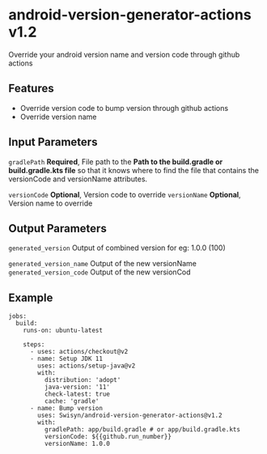 # android-version-generator-actions v1.2
Override your android version name and version code through github actions

## Features
* Override version code to bump version through github actions
* Override version name

## Input Parameters
`gradlePath` **Required**, File path to the **Path to the build.gradle or build.gradle.kts file** so that it knows where to find the file that contains the versionCode and versionName attributes.

`versionCode` **Optional**, Version code to override
`versionName` **Optional**, Version name to override

## Output Parameters
`generated_version` Output of combined version for eg: 1.0.0 (100)

`generated_version_name` Output of the new versionName
`generated_version_code` Output of the new versionCod

## Example
```
jobs:
  build:
    runs-on: ubuntu-latest

    steps:
      - uses: actions/checkout@v2
      - name: Setup JDK 11
        uses: actions/setup-java@v2
        with:
          distribution: 'adopt'
          java-version: '11'
          check-latest: true
          cache: 'gradle'
      - name: Bump version
        uses: Swisyn/android-version-generator-actions@v1.2
        with:
          gradlePath: app/build.gradle # or app/build.gradle.kts 
          versionCode: ${{github.run_number}}
          versionName: 1.0.0
```
